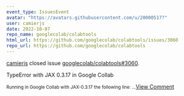 ```yaml
---
event_type: IssuesEvent
avatar: "https://avatars.githubusercontent.com/u/20000517?"
user: camierjs
date: 2022-10-07
repo_name: googlecolab/colabtools
html_url: https://github.com/googlecolab/colabtools/issues/3060
repo_url: https://github.com/googlecolab/colabtools
---
```


<a href='https://github.com/camierjs' target='_blank'>camierjs</a> closed issue <a href='https://github.com/googlecolab/colabtools/issues/3060' target='_blank'>googlecolab/colabtools#3060</a>.

<p>TypeError with JAX 0.3.17 in Google Collab</p><small>Running in Google Collab with JAX-0.3.17 the following line:...</small><a href='https://github.com/googlecolab/colabtools/issues/3060' target='_blank'>View Comment</a>